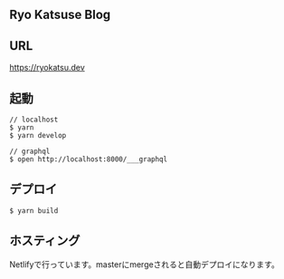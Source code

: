 ## Ryo Katsuse Blog

## URL
https://ryokatsu.dev

## 起動

```
// localhost
$ yarn
$ yarn develop

// graphql
$ open http://localhost:8000/___graphql
```

## デプロイ
```
$ yarn build
```

## ホスティング

Netlifyで行っています。masterにmergeされると自動デプロイになります。



